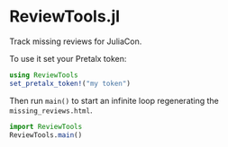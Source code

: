 # ReviewTools.jl

Track missing reviews for JuliaCon.

To use it set your Pretalx token:
```julia
using ReviewTools
set_pretalx_token!("my token")
```

Then run `main()` to start an infinite loop regenerating the `missing_reviews.html`.
```julia
import ReviewTools
ReviewTools.main()
```
